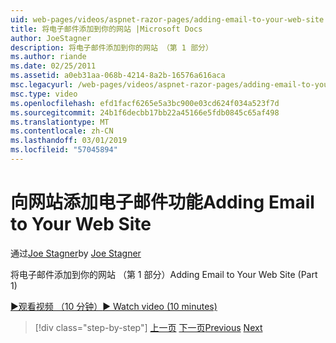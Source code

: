 ```yaml
---
uid: web-pages/videos/aspnet-razor-pages/adding-email-to-your-web-site
title: 将电子邮件添加到你的网站 |Microsoft Docs
author: JoeStagner
description: 将电子邮件添加到你的网站 （第 1 部分）
ms.author: riande
ms.date: 02/25/2011
ms.assetid: a0eb31aa-068b-4214-8a2b-16576a616aca
msc.legacyurl: /web-pages/videos/aspnet-razor-pages/adding-email-to-your-web-site
msc.type: video
ms.openlocfilehash: efd1facf6265e5a3bc900e03cd624f034a523f7d
ms.sourcegitcommit: 24b1f6decbb17bb22a45166e5fdb0845c65af498
ms.translationtype: MT
ms.contentlocale: zh-CN
ms.lasthandoff: 03/01/2019
ms.locfileid: "57045894"
---
```

<a name="adding-email-to-your-web-site"></a><span data-ttu-id="7dad4-103">向网站添加电子邮件功能</span><span class="sxs-lookup"><span data-stu-id="7dad4-103">Adding Email to Your Web Site</span></span>
====================
<span data-ttu-id="7dad4-104">通过[Joe Stagner](https://github.com/JoeStagner)</span><span class="sxs-lookup"><span data-stu-id="7dad4-104">by [Joe Stagner](https://github.com/JoeStagner)</span></span>

<span data-ttu-id="7dad4-105">将电子邮件添加到你的网站 （第 1 部分）</span><span class="sxs-lookup"><span data-stu-id="7dad4-105">Adding Email to Your Web Site (Part 1)</span></span>

[<span data-ttu-id="7dad4-106">&#9654;观看视频 （10 分钟）</span><span class="sxs-lookup"><span data-stu-id="7dad4-106">&#9654; Watch video (10 minutes)</span></span>](https://channel9.msdn.com/Blogs/ASP-NET-Site-Videos/adding-email-to-your-web-site)

> [!div class="step-by-step"]
> <span data-ttu-id="7dad4-107">[上一页](working-with-video.md)
> [下一页](adding-search-to-your-web-site.md)</span><span class="sxs-lookup"><span data-stu-id="7dad4-107">[Previous](working-with-video.md)
[Next](adding-search-to-your-web-site.md)</span></span>

